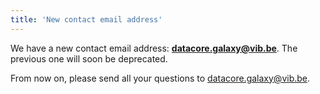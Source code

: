 ```yaml
---
title: 'New contact email address'
---
```


We have a new contact email address: **datacore.galaxy@vib.be**. The previous one will soon be deprecated.

From now on, please send all your questions to <a href="mailto:datacore.galaxy@vib.be">datacore.galaxy@vib.be</a>.
